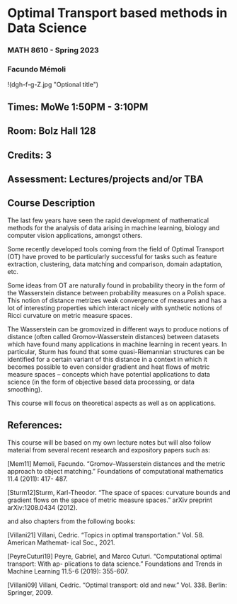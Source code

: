 
#  Optimal Transport based methods in Data Science
### MATH 8610 - Spring 2023

### Facundo Mémoli 

!(dgh-f-g-Z.jpg "Optional title")

## Times: MoWe 1:50PM - 3:10PM 
## Room: Bolz Hall 128
## Credits: 3
## Assessment: Lectures/projects and/or TBA

## Course Description

The last few years have seen the rapid development of mathematical methods for the analysis of data arising in machine learning, biology and computer vision applications, amongst others.

Some recently developed tools coming from the field of Optimal Transport (OT) have proved to be particularly successful for tasks such as feature extraction, clustering, data matching and comparison, domain adaptation, etc.

Some ideas from OT are naturally found in probability theory in the form of the Wasserstein distance between probability measures on a Polish space. This notion of distance metrizes weak convergence of measures and has a lot of interesting properties which interact nicely with synthetic notions of Ricci curvature on metric measure spaces.

The Wasserstein can be gromovized in different ways to produce notions of distance (often called Gromov-Wasserstein distances) between datasets which have found many applications in machine learning in recent years. In particular, Sturm has found that some quasi-Riemannian structures can be identified for a certain variant of this distance in a context in which it becomes possible to even consider gradient and heat flows of metric measure spaces – concepts which have potential applications to data science (in the form of objective based data processing, or data smoothing).

This course will focus on theoretical aspects as well as on applications.

## References: 
This course will be based on my own lecture notes but will also follow material from several recent research and expository papers such as:

[Mem11] Memoli, Facundo. “Gromov–Wasserstein distances and the metric approach to object matching.” Foundations of computational mathematics 11.4 (2011): 417- 487.

[Sturm12]Sturm, Karl-Theodor. “The space of spaces: curvature bounds and gradient flows on the space of metric measure spaces.” arXiv preprint arXiv:1208.0434 (2012).

and also chapters from the following books:

[Villani21] Villani, Cedric. “Topics in optimal transportation.” Vol. 58. American Mathemat- ical Soc., 2021.

[PeyreCuturi19] Peyre, Gabriel, and Marco Cuturi. “Computational optimal transport: With ap- plications to data science.” Foundations and Trends in Machine Learning 11.5-6 (2019): 355-607.

[Villani09] Villani, Cedric. “Optimal transport: old and new.” Vol. 338. Berlin: Springer, 2009. 
